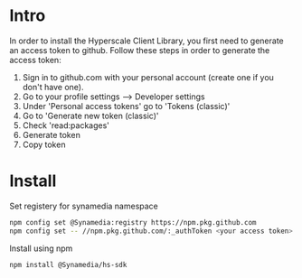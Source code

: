 # Intro
In order to install the Hyperscale Client Library, you first need to generate an access token to github. Follow these steps in order to generate the access token:
1. Sign in to github.com with your personal account (create one if you don't have one).
2. Go to your profile settings --> Developer settings
3. Under 'Personal access tokens' go to 'Tokens (classic)'
4. Go to 'Generate new token (classic)'
5. Check 'read:packages'
6. Generate token
7. Copy token

# Install
Set registery for synamedia namespace
```bash
npm config set @Synamedia:registry https://npm.pkg.github.com
npm config set -- //npm.pkg.github.com/:_authToken <your access token>
```

Install using npm
```bash
npm install @Synamedia/hs-sdk
```
